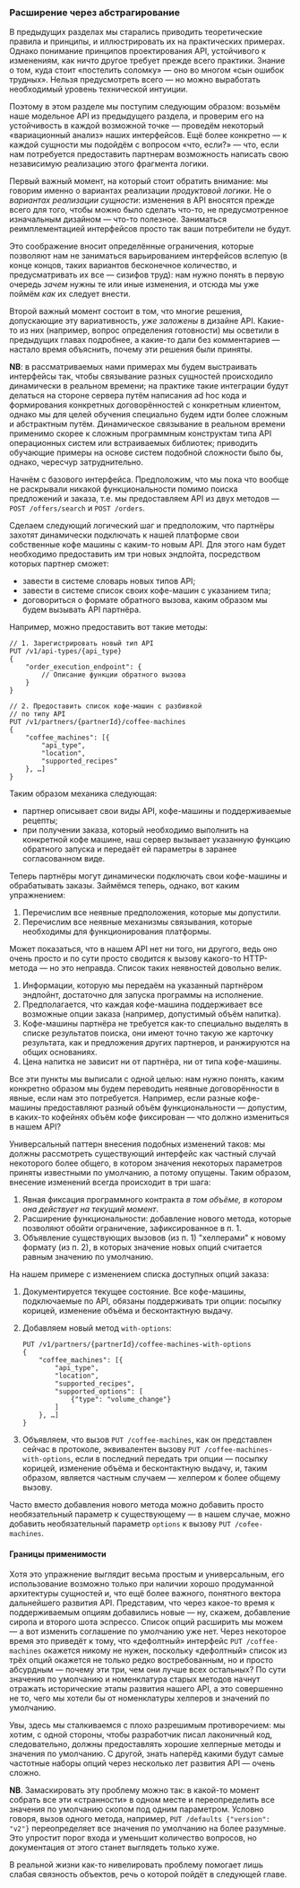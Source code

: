 ### Расширение через абстрагирование

В предыдущих разделах мы старались приводить теоретические правила и принципы, и иллюстрировать их на практических примерах. Однако понимание принципов проектирования API, устойчивого к изменениям, как ничто другое требует прежде всего практики. Знание о том, куда стоит «постелить соломку» — оно во многом «сын ошибок трудных». Нельзя предусмотреть всего — но можно выработать необходимый уровень технической интуиции.

Поэтому в этом разделе мы поступим следующим образом: возьмём наше модельное API из предыдущего раздела, и проверим его на устойчивость в каждой возможной точке — проведём некоторый «вариационный анализ» наших интерфейсов. Ещё более конкретно — к каждой сущности мы подойдём с вопросом «что, если?» — что, если нам потребуется предоставить партнерам возможность написать свою независимую реализацию этого фрагмента логики.

Первый важный момент, на который стоит обратить внимание: мы говорим именно о вариантах реализации _продуктовой логики_. Не о _вариантах реализации сущности_: изменения в API вносятся прежде всего для того, чтобы можно было сделать что-то, не предусмотренное изначальным дизайном — что-то полезное. Заниматься реимплементацией интерфейсов просто так ваши потребители не будут.

Это соображение вносит определённые ограничения, которые позволяют нам не заниматься варьированием интерфейсов вслепую (в конце концов, таких вариантов бесконечное количество, и предусматривать их все — сизифов труд): нам нужно понять в первую очередь _зачем_ нужны те или иные изменения, и отсюда мы уже поймём _как_ их следует внести.

Второй важный момент состоит в том, что многие решения, допускающие эту вариативность, _уже заложены_ в дизайне API. Какие-то из них (например, вопрос определения готовности) мы осветили в предыдущих главах подробнее, а какие-то дали без комментариев — настало время объяснить, почему эти решения были приняты.

**NB**: в рассматриваемых нами примерах мы будем выстраивать интерфейсы так, чтобы связывание разных сущностей происходило динамически в реальном времени; на практике такие интеграции будут делаться на стороне сервера путём написания ad hoc кода и формирования конкретных договорённостей с конкретным клиентом, однако мы для целей обучения специально будем идти более сложным и абстрактным путём. Динамическое связывание в реальном времени применимо скорее к сложным программным конструктам типа API операционных систем или встраиваемых библиотек; приводить обучающие примеры на основе систем подобной сложности было бы, однако, чересчур затруднительно.

Начнём с базового интерфейса. Предположим, что мы пока что вообще не раскрывали никакой функциональности помимо поиска предложений и заказа, т.е. мы предоставляем API из двух методов — `POST /offers/search` и `POST /orders`.

Сделаем следующий логический шаг и предположим, что партнёры захотят динамически подключать к нашей платформе свои собственные кофе машины с каким-то новым API. Для этого нам будет необходимо предоставить им три новых эндпойта, посредством которых партнер сможет:
  * завести в системе словарь новых типов API;
  * завести в системе список своих кофе-машин с указанием типа;
  * договориться о формате обратного вызова, каким образом мы будем вызывать API партнёра.

Например, можно предоставить вот такие методы:

```
// 1. Зарегистрировать новый тип API
PUT /v1/api-types/{api_type}
{
    "order_execution_endpoint": {
        // Описание функции обратного вызова
    }
}
```

```
// 2. Предоставить список кофе-машин с разбивкой
// по типу API
PUT /v1/partners/{partnerId}/coffee-machines
{
    "coffee_machines": [{
        "api_type",
        "location",
        "supported_recipes"
    }, …]
}
```

Таким образом механика следующая:
  * партнер описывает свои виды API, кофе-машины и поддерживаемые рецепты;
  * при получении заказа, который необходимо выполнить на конкретной кофе машине, наш сервер вызывает указанную функцию обратного запуска и передаёт ей параметры в заранее согласованном виде.

Теперь партнёры могут динамически подключать свои кофе-машины и обрабатывать заказы. Займёмся теперь, однако, вот каким упражнением:
  1. Перечислим все неявные предположения, которые мы допустили.
  2. Перечислим все неявные механизмы связывания, которые необходимы для функционирования платформы.

Может показаться, что в нашем API нет ни того, ни другого, ведь оно очень просто и по сути просто сводится к вызову какого-то HTTP-метода — но это неправда. Список таких неявностей довольно велик.
  1. Информации, которую мы передаём на указанный партнёром эндпойнт, достаточно для запуска программы на исполнение.
  2. Предполагается, что каждая кофе-машина поддерживает все возможные опции заказа (например, допустимый объём напитка).
  3. Кофе-машины партнёра не требуется как-то специально выделять в списке результатов поиска, они имеют точно такую же карточку результата, как и предложения других партнеров, и ранжируются на общих основаниях.
  4. Цена напитка не зависит ни от партнёра, ни от типа кофе-машины.

Все эти пункты мы выписали с одной целью: нам нужно понять, каким конкретно образом мы будем переводить неявные договорённости в явные, если нам это потребуется. Например, если разные кофе-машины предоставляют разный объём функциональности — допустим, в каких-то кофейнях объём кофе фиксирован — что должно измениться в нашем API?

Универсальный паттерн внесения подобных изменений таков: мы должны рассмотреть существующий интерфейс как частный случай некоторого более общего, в котором значения некоторых параметров приняты известными по умолчанию, а потому опущены. Таким образом, внесение изменений всегда происходит в три шага:
  1. Явная фиксация программного контракта *в том объёме, в котором она действует на текущий момент*.
  2. Расширение функциональности: добавление нового метода, которые позволяют обойти ограничение, зафиксированное в п. 1.
  3. Объявление существующих вызовов (из п. 1) "хелперами" к новому формату (из п. 2), в которых значение новых опций считается равным значению по умолчанию.

На нашем примере с изменением списка доступных опций заказа:

  1. Документируется текущее состояние. Все кофе-машины, подключаемые по API, обязаны поддерживать три опции: посыпку корицей, изменение объёма и бесконтактную выдачу.

  2. Добавляем новый метод `with-options`:
        ```
        PUT /v1/partners/{partnerId}/coffee-machines-with-options
        {
            "coffee_machines": [{
                "api_type",
                "location",
                "supported_recipes",
                "supported_options": [
                    {"type": "volume_change"}
                ]
            }, …]
        }
        ```

  3. Объявляем, что вызов `PUT /coffee-machines`, как он представлен сейчас в протоколе, эквивалентен вызову `PUT /coffee-machines-with-options`, если в последний передать три опции — посыпку корицей, изменение объёма и бесконтактную выдачу, и, таким образом, является частным случаем — хелпером к более общему вызову.

Часто вместо добавления нового метода можно добавить просто необязательный параметр к существующему — в нашем случае, можно добавить необязательный параметр `options` к вызову `PUT /cofee-machines`.

#### Границы применимости

Хотя это упражнение выглядит весьма простым и универсальным, его использование возможно только при наличии хорошо продуманной архитектуры сущностей и, что ещё более важного, понятного вектора дальнейшего развития API. Представим, что через какое-то время к поддерживаемым опциям добавились новые — ну, скажем, добавление сиропа и второго шота эспрессо. Список опций расширить мы можем — а вот изменить соглашение по умолчанию уже нет. Через некоторое время это приведёт к тому, что «дефолтный» интерфейс `PUT /coffee-machines` окажется никому не нужен, поскольку «дефолтный» список из трёх опций окажется не только редко востребованным, но и просто абсурдным — почему эти три, чем они лучше всех остальных? По сути значения по умолчанию и номенклатура старых методов начнут отражать исторические этапы развития нашего API, а это совершенно не то, чего мы хотели бы от номенклатуры хелперов и значений по умолчанию.

Увы, здесь мы сталкиваемся с плохо разрешимым противоречием: мы хотим, с одной стороны, чтобы разработчик писал лаконичный код, следовательно, должны предоставлять хорошие хелперные методы и значения по умолчанию. С другой, знать наперёд какими будут самые частотные наборы опций через несколько лет развития API — очень сложно.

**NB**. Замаскировать эту проблему можно так: в какой-то момент собрать все эти «странности» в одном месте и переопределить все значения по умолчанию скопом под одним параметром. Условно говоря, вызов одного метода, например, `PUT /defaults {"version": "v2"}` переопределяет все значения по умолчанию на более разумные. Это упростит порог входа и уменьшит количество вопросов, но документация от этого станет выглядеть только хуже.

В реальной жизни как-то нивелировать проблему помогает лишь слабая связность объектов, речь о которой пойдёт в следующей главе.